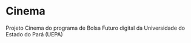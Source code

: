 # Cinema
Projeto Cinema do programa de Bolsa Futuro digital da Universidade do Estado do Pará (UEPA)

